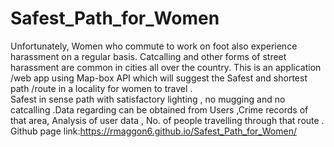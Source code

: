 # Safest_Path_for_Women


Unfortunately, Women who commute to work on foot also experience harassment on a regular basis. Catcalling and other forms of street harassment are common in cities all over the country. This is an application /web app using Map-box API which will suggest the Safest and shortest path /route in a locality for women to travel .  
Safest  in sense path with satisfactory lighting , no mugging and no catcalling .Data regarding can be obtained from Users ,Crime records of that area, Analysis of user data , No. of people travelling through that route .
Github page link:https://rmaggon6.github.io/Safest_Path_for_Women/

